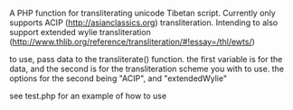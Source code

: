 A PHP function for transliterating unicode Tibetan script. 
Currently only supports ACIP (http://asianclassics.org) transliteration. 
Intending to also support extended wylie transliteration (http://www.thlib.org/reference/transliteration/#!essay=/thl/ewts/)

to use, pass data to the transliterate() function.
the first variable is for the data, and the second is for the transliteration scheme you with to use.
the options for the second being "ACIP", and "extendedWylie"

see test.php for an example of how to use
